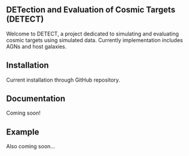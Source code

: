 
DETection and Evaluation of Cosmic Targets (DETECT)
--------

Welcome to DETECT, a project dedicated to simulating and evaluating cosmic targets using simulated data. Currently implementation includes AGNs and host galaxies.

Installation
------------

Current installation through GitHub repository.

Documentation
-------------

Coming soon!

Example
-------

Also coming soon...    
